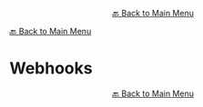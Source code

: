 

<p align="center"><a href="https://github.com/timedilationv2/trikiwiki/wiki">🔙 Back to Main Menu</a></p>

[🔙 Back to Main Menu](../../README.md)

# Webhooks


<p align="center"><a href="https://github.com/timedilationv2/trikiwiki/wiki">🔙 Back to Main Menu</a></p>


